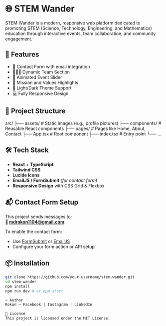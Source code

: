 # 🌐 STEM Wander

STEM Wander is a modern, responsive web platform dedicated to promoting STEM (Science, Technology, Engineering, and Mathematics) education through interactive events, team collaboration, and community engagement.

## 🚀 Features

- 📨 Contact Form with email integration
- 🧑‍🤝‍🧑 Dynamic Team Section
- 📅 Animated Event Slider
- 🎯 Mission and Values Highlights
- 🌙 Light/Dark Theme Support
- 💻 Fully Responsive Design

## 📁 Project Structure

src/ ├── assets/ # Static images (e.g., profile pictures) ├── components/ # Reusable React components ├── pages/ # Pages like Home, About, Contact ├── App.tsx # Root component ├── index.tsx # Entry point └── ...

## 🛠️ Tech Stack

- **React** + **TypeScript**
- **Tailwind CSS**
- **Lucide Icons**
- **EmailJS / FormSubmit** *(for contact form)*
- **Responsive Design** with CSS Grid & Flexbox

## 📬 Contact Form Setup

This project sends messages to:  
**📧 mdrokon1104@gmail.com**

To enable the contact form:
- Use [FormSubmit](https://formsubmit.co/) or [EmailJS](https://www.emailjs.com/)
- Configure your form action or API setup

## 📦 Installation

```bash
git clone https://github.com/your-username/stem-wander.git
cd stem-wander
npm install
npm run dev # or npm start

✍️ Author
Rokon – Facebook | Instagram | LinkedIn

📝 License
This project is licensed under the MIT License.
